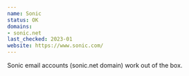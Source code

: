 ```yaml
---
name: Sonic
status: OK
domains:
- sonic.net
last_checked: 2023-01
website: https://www.sonic.com/
---
```

Sonic email accounts (sonic.net domain) work out of the box.

